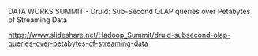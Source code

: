 DATA WORKS SUMMIT - Druid: Sub-Second OLAP queries over Petabytes of Streaming Data

https://www.slideshare.net/Hadoop_Summit/druid-subsecond-olap-queries-over-petabytes-of-streaming-data

